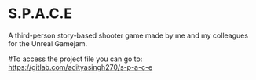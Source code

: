 # S.P.A.C.E
A third-person story-based shooter game made by me and my colleagues for the Unreal Gamejam. 

#To access the project file you can go to: https://gitlab.com/adityasingh270/s-p-a-c-e
